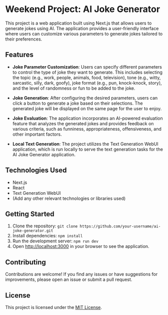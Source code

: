 # Weekend Project: AI Joke Generator

This project is a web application built using Next.js that allows users to generate jokes using AI. The application provides a user-friendly interface where users can customize various parameters to generate jokes tailored to their preferences.

## Features

- **Joke Parameter Customization**: Users can specify different parameters to control the type of joke they want to generate. This includes selecting the topic (e.g., work, people, animals, food, television), tone (e.g., witty, sarcastic, silly, dark, goofy), joke format (e.g., pun, knock-knock, story), and the level of randomness or fun to be added to the joke.

- **Joke Generation**: After configuring the desired parameters, users can click a button to generate a joke based on their selections. The generated joke will be displayed on the same page for the user to enjoy.

- **Joke Evaluation**: The application incorporates an AI-powered evaluation feature that analyzes the generated jokes and provides feedback on various criteria, such as funniness, appropriateness, offensiveness, and other important factors.

- **Local Text Generation**: The project utilizes the Text Generation WebUI application, which is run locally to serve the text generation tasks for the AI Joke Generator application.

## Technologies Used

- Next.js
- React
- Text Generation WebUI
- (Add any other relevant technologies or libraries used)

## Getting Started

1. Clone the repository: `git clone https://github.com/your-username/ai-joke-generator.git`
2. Install dependencies: `npm install`
3. Run the development server: `npm run dev`
4. Open [http://localhost:3000](http://localhost:3000) in your browser to see the application.

## Contributing

Contributions are welcome! If you find any issues or have suggestions for improvements, please open an issue or submit a pull request.

## License

This project is licensed under the [MIT License](LICENSE).
